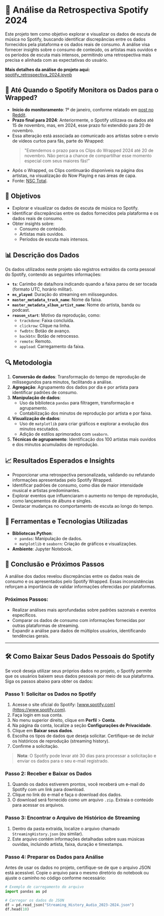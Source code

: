 # 🎵 Análise da Retrospectiva Spotify 2024  

Este projeto tem como objetivo explorar e visualizar os dados de escuta de música no Spotify, buscando identificar discrepâncias entre os dados fornecidos pela plataforma e os dados reais de consumo. A análise visa fornecer insights sobre o consumo de conteúdo, os artistas mais ouvidos e os períodos de escuta mais intensos, permitindo uma retrospectiva mais precisa e alinhada com as expectativas do usuário.  

**Mais detalhes da análise do projeto aqui:**  
[spotify_retrospectiva_2024.ipynb](https://github.com/hian-stafford/retrospectiva_spotify_2024/blob/main/spotify_retrospectiva_2024.ipynb)  

## 📆 Até Quando o Spotify Monitora os Dados para o Wrapped?  

- **Início do monitoramento**: 1º de janeiro, conforme relatado em [post no Reddit](https://www.reddit.com/r/truespotify/comments/187v8oc/is_spotify_already_collecting_data_for_spotify/?tl=pt-br).  
- **Prazo final para 2024**: Anteriormente, o Spotify utilizava os dados até 15 de novembro, mas, em 2024, esse prazo foi estendido para 20 de novembro.  
- Essa alteração está associada ao comunicado aos artistas sobre o envio de vídeos curtos para fãs, parte do Wrapped:  
  > "Estendemos o prazo para os Clips do Wrapped 2024 até 20 de novembro. Não perca a chance de compartilhar esse momento especial com seus maiores fãs!”  
- Após o Wrapped, os Clips continuarão disponíveis na página dos artistas, na visualização do Now Playing e nas áreas de capa.  
- Fonte: [NSC Total](https://www.nsctotal.com.br/noticias/spotify-wrapped-2024-quando-sai-e-tudo-sobre-a-retrospectiva#:~:text=Até%20quando%20o%20Spotify%20faz,que%20os%20ouvintes%20continuem%20curtindo).  

## 🎯 Objetivos  

- Explorar e visualizar os dados de escuta de música no Spotify.  
- Identificar discrepâncias entre os dados fornecidos pela plataforma e os dados reais de consumo.  
- Obter insights sobre:  
  - Consumo de conteúdo.  
  - Artistas mais ouvidos.  
  - Períodos de escuta mais intensos.  

## 📊 Descrição dos Dados  

Os dados utilizados neste projeto são registros extraídos da conta pessoal do Spotify, contendo as seguintes informações:  

- **`ts`**: Carimbo de data/hora indicando quando a faixa parou de ser tocada (formato UTC, horário militar).  
- **`ms_played`**: Duração do streaming em milissegundos.  
- **`master_metadata_track_name`**: Nome da faixa.  
- **`master_metadata_album_artist_name`**: Nome do artista, banda ou podcast.  
- **`reason_start`**: Motivo da reprodução, como:  
  - `trackdone`: Faixa concluída.  
  - `clickrow`: Clique na linha.  
  - `fwdbtn`: Botão de avanço.  
  - `backbtn`: Botão de retrocesso.  
  - `remote`: Remoto.  
  - `appload`: Carregamento da faixa.  

## 🔍 Metodologia  

1. **Conversão de dados**: Transformação do tempo de reprodução de milissegundos para minutos, facilitando a análise.  
2. **Agregação**: Agrupamento dos dados por dia e por artista para identificar padrões de consumo.  
3. **Manipulação de dados**:  
   - Uso da biblioteca `pandas` para filtragem, transformação e agrupamento.  
   - Contabilização dos minutos de reprodução por artista e por faixa.  
4. **Visualização de dados**:  
   - Uso de `matplotlib` para criar gráficos e explorar a evolução dos minutos escutados.  
   - Adição de estilos aprimorados com `seaborn`.  
5. **Técnicas de agrupamento**: Identificação dos 100 artistas mais ouvidos e dos minutos acumulados de reprodução.  

## 📈 Resultados Esperados e Insights  

- Proporcionar uma retrospectiva personalizada, validando ou refutando informações apresentadas pelo Spotify Wrapped.  
- Identificar padrões de consumo, como dias de maior intensidade musical e artistas predominantes.  
- Explorar eventos que influenciaram o aumento no tempo de reprodução, como lançamentos de álbuns e singles.  
- Destacar mudanças no comportamento de escuta ao longo do tempo.  

## 🔧 Ferramentas e Tecnologias Utilizadas  

- **Bibliotecas Python**:  
  - `pandas`: Manipulação de dados.  
  - `matplotlib` e `seaborn`: Criação de gráficos e visualizações.  
- **Ambiente**: Jupyter Notebook.  

## 📝 Conclusão e Próximos Passos  

A análise dos dados revelou discrepâncias entre os dados reais de consumo e os apresentados pelo Spotify Wrapped. Essas inconsistências reforçam a importância de validar informações oferecidas por plataformas.  

### Próximos Passos:  

- Realizar análises mais aprofundadas sobre padrões sazonais e eventos específicos.  
- Comparar os dados de consumo com informações fornecidas por outras plataformas de streaming.  
- Expandir a análise para dados de múltiplos usuários, identificando tendências gerais.  

---

## 🛠️ Como Baixar Seus Dados Pessoais do Spotify  

Se você deseja utilizar seus próprios dados no projeto, o Spotify permite que os usuários baixem seus dados pessoais por meio de sua plataforma. Siga os passos abaixo para obter os dados:  

### Passo 1: Solicitar os Dados no Spotify  

1. Acesse o site oficial do Spotify: [www.spotify.com](https://www.spotify.com).  
2. Faça login em sua conta.  
3. No menu superior direito, clique em **Perfil** > **Conta**.  
4. Na página da conta, localize a seção **Configurações de Privacidade**.  
5. Clique em **Baixar seus dados**.  
6. Escolha os tipos de dados que deseja solicitar. Certifique-se de incluir os históricos de reprodução (streaming history).  
7. Confirme a solicitação.  

> **Nota**: O Spotify pode levar até 30 dias para processar a solicitação e enviar os dados para o seu e-mail registrado.  

### Passo 2: Receber e Baixar os Dados  

1. Quando os dados estiverem prontos, você receberá um e-mail do Spotify com um link para download.  
2. Clique no link do e-mail e faça o download dos dados.  
3. O download será fornecido como um arquivo `.zip`. Extraia o conteúdo para acessar os arquivos.  

### Passo 3: Encontrar o Arquivo de Histórico de Streaming  

1. Dentro da pasta extraída, localize o arquivo chamado `StreamingHistory.json` (ou similar).  
2. Este arquivo contém informações detalhadas sobre suas músicas ouvidas, incluindo artista, faixa, duração e timestamps.  

### Passo 4: Preparar os Dados para Análise  

Antes de usar os dados no projeto, certifique-se de que o arquivo JSON está acessível. Copie o arquivo para o mesmo diretório do notebook ou ajuste o caminho no código conforme necessário:  

```python
# Exemplo de carregamento do arquivo
import pandas as pd

# Carregar os dados do JSON
df = pd.read_json("Streaming_History_Audio_2023-2024.json")
df.head(10)
